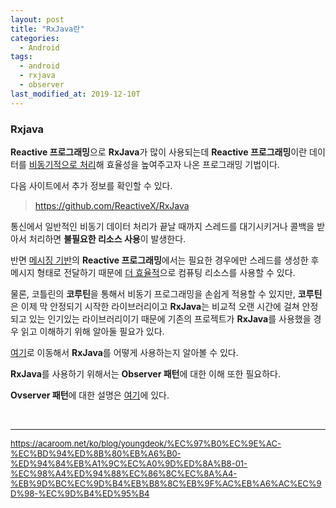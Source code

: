```yaml
---
layout: post
title: "RxJava란"
categories:
  - Android
tags:
  - android
  - rxjava
  - observer
last_modified_at: 2019-12-10T
---
```

### Rxjava

**Reactive 프로그래밍**으로 **RxJava**가 많이 사용되는데 **Reactive 프로그래밍**이란 데이터를 <u>비동기적으로 처리</u>해 효율성을 높여주고자 나온 프로그래밍 기법이다.

다음 사이트에서 추가 정보를 확인할 수 있다.
> https://github.com/ReactiveX/RxJava

통신에서 일반적인 비동기 데이터 처리가 끝날 때까지 스레드를 대기시키거나 콜백을 받아서 처리하면 **불필요한 리소스 사용**이 발생한다.

반면 <u>메시징 기반</u>의 **Reactive 프로그래밍**에서는 필요한 경우에만 스레드를 생성한 후 메시지 형태로 전달하기 때문에 <u>더 효율적</u>으로 컴퓨팅 리소스를 사용할 수 있다.

물론, 코틀린의 **코루틴**을 통해서 비동기 프로그래밍을 손쉽게 적용할 수 있지만, **코루틴**은 이제 막 안정되기 시작한 라이브러리이고 **RxJava**는 비교적 오랜 시간에 걸쳐 안정되고 있는 인기있는 라이브러리이기 때문에 기존의 프로젝트가 **RxJava**를 사용했을 경우 읽고 이해하기 위해 알아둘 필요가 있다.

[여기](링크)로 이동해서 **RxJava**를 어떻게 사용하는지 알아볼 수 있다.

**RxJava**를 사용하기 위해서는 **Observer 패턴**에 대한 이해 또한 필요하다.

**Ovserver 패턴**에 대한 설명은 [여기](https://jaden2208.github.io/android/2019/12/10/Android-observer-rxjava.html)에 있다.


  <br>

  ---

<font size="2em"> https://acaroom.net/ko/blog/youngdeok/%EC%97%B0%EC%9E%AC-%EC%BD%94%ED%8B%80%EB%A6%B0-%ED%94%84%EB%A1%9C%EC%A0%9D%ED%8A%B8-01-%EC%98%A4%ED%94%88%EC%86%8C%EC%8A%A4-%EB%9D%BC%EC%9D%B4%EB%B8%8C%EB%9F%AC%EB%A6%AC%EC%9D%98-%EC%9D%B4%ED%95%B4</font>
